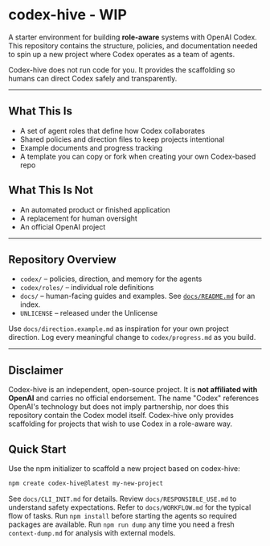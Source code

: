 # codex-hive - WIP

A starter environment for building **role-aware** systems with OpenAI Codex. This repository contains the structure, policies, and documentation needed to spin up a new project where Codex operates as a team of agents.

Codex-hive does not run code for you. It provides the scaffolding so humans can direct Codex safely and transparently.

---

## What This Is

- A set of agent roles that define how Codex collaborates
- Shared policies and direction files to keep projects intentional
- Example documents and progress tracking
- A template you can copy or fork when creating your own Codex-based repo

## What This Is Not

- An automated product or finished application
- A replacement for human oversight
- An official OpenAI project

---

## Repository Overview

- `codex/` – policies, direction, and memory for the agents
- `codex/roles/` – individual role definitions
- `docs/` – human-facing guides and examples. See [`docs/README.md`](docs/README.md) for an index.
- `UNLICENSE` – released under the Unlicense

Use `docs/direction.example.md` as inspiration for your own project direction. Log every meaningful change to `codex/progress.md` as you build.

---

## Disclaimer

Codex-hive is an independent, open-source project. It is **not affiliated with OpenAI** and carries no official endorsement.
The name "Codex" references OpenAI's technology but does not imply partnership, nor does this repository contain the Codex model itself.
Codex-hive only provides scaffolding for projects that wish to use Codex in a role-aware way.


## Quick Start

Use the npm initializer to scaffold a new project based on codex-hive:

```bash
npm create codex-hive@latest my-new-project
```

See `docs/CLI_INIT.md` for details.
Review `docs/RESPONSIBLE_USE.md` to understand safety expectations.
Refer to `docs/WORKFLOW.md` for the typical flow of tasks.
Run `npm install` before starting the agents so required packages are available.
Run `npm run dump` any time you need a fresh `context-dump.md` for analysis with external models.


